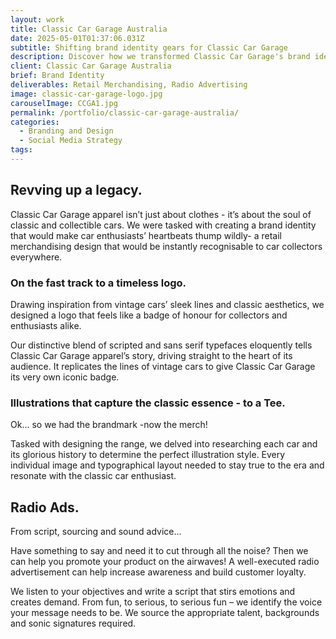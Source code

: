 ```yaml
---
layout: work
title: Classic Car Garage Australia
date: 2025-05-01T01:37:06.031Z
subtitle: Shifting brand identity gears for Classic Car Garage
description: Discover how we transformed Classic Car Garage's brand identity and digital presence
client: Classic Car Garage Australia
brief: Brand Identity
deliverables: Retail Merchandising, Radio Advertising
image: classic-car-garage-logo.jpg
carouselImage: CCGA1.jpg
permalink: /portfolio/classic-car-garage-australia/
categories:
  - Branding and Design
  - Social Media Strategy
tags:
---
```


## Revving up a legacy.

Classic Car Garage apparel isn’t just about clothes - it’s about the soul of classic and collectible cars. We were tasked with creating a brand identity that would make car enthusiasts’ heartbeats thump wildly- a retail merchandising design that would be instantly recognisable to car collectors everywhere.

### On the fast track to a timeless logo.

Drawing inspiration from vintage cars’ sleek lines and classic aesthetics, we designed a logo that feels like a badge of honour for collectors and enthusiasts alike.

Our distinctive blend of scripted and sans serif typefaces eloquently tells Classic Car Garage apparel’s story, driving straight to the heart of its audience. It replicates the lines of vintage cars to give Classic Car Garage its very own iconic badge.

### Illustrations that capture the classic essence - to a Tee.

Ok… so we had the brandmark -now the merch!

Tasked with designing the range, we delved into researching each car and its glorious history to determine the perfect illustration style. Every individual image and typographical layout needed to stay true to the era and resonate with the classic car enthusiast.

## Radio Ads.

From script, sourcing and sound advice…

Have something to say and need it to cut through all the noise? Then we can help you promote your product on the airwaves! A well-executed radio advertisement can help increase awareness and build customer loyalty.

We listen to your objectives and write a script that stirs emotions and creates demand. From fun, to serious, to serious fun – we identify the voice your message needs to be. We source the appropriate talent, backgrounds and sonic signatures required.
